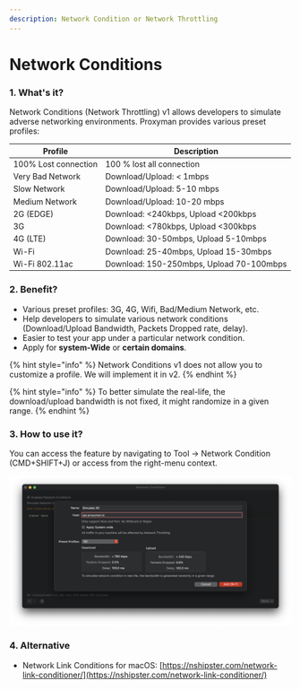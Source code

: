 ```yaml
---
description: Network Condition or Network Throttling
---
```


# Network Conditions

### 1. What's it?

Network Conditions (Network Throttling) v1 allows developers to simulate adverse networking environments. Proxyman provides various preset profiles:

| Profile              | Description                              |
| -------------------- | ---------------------------------------- |
| 100% Lost connection | 100 % lost all connection                |
| Very Bad Network     | Download/Upload: < 1mbps                 |
| Slow Network         | Download/Upload: 5-10 mbps               |
| Medium Network       | Download/Upload: 10-20 mbps              |
| 2G (EDGE)            | Download: <240kbps, Upload <200kbps      |
| 3G                   | Download: <780kbps, Upload <300kbps      |
| 4G (LTE)             | Download: 30-50mbps, Upload 5-10mbps     |
| Wi-Fi                | Download: 25-40mbps, Upload 15-30mbps    |
| Wi-Fi 802.11ac       | Download: 150-250mbps, Upload 70-100mbps |

### 2. Benefit?

* Various preset profiles: 3G, 4G, Wifi, Bad/Medium Network, etc.
* Help developers to simulate various network conditions (Download/Upload Bandwidth, Packets Dropped rate, delay).
* Easier to test your app under a particular network condition.
* Apply for **system-Wide** or **certain domains**.

{% hint style="info" %}
Network Conditions v1 does not allow you to customize a profile. We will implement it in v2.
{% endhint %}

{% hint style="info" %}
To better simulate the real-life, the download/upload bandwidth is not fixed, it might randomize in a given range.&#x20;
{% endhint %}

### 3. How to use it?

You can access the feature by navigating to Tool -> Network Condition (CMD+SHIFT+J) or access from the right-menu context.

![Set Network Condition for particular domain](<../.gitbook/assets/Screen Shot 2021-03-14 at 09.59.23.png>)

### 4. Alternative

* Network Link Conditions for macOS: [https://nshipster.com/network-link-conditioner/](https://nshipster.com/network-link-conditioner/)



